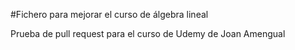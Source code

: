 #Fichero para mejorar el curso de álgebra lineal

Prueba de pull request para el curso de Udemy de Joan Amengual